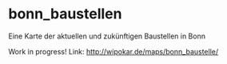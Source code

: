 # bonn_baustellen
Eine Karte der aktuellen und zukünftigen Baustellen in Bonn

Work in progress!
Link: http://wipokar.de/maps/bonn_baustelle/
